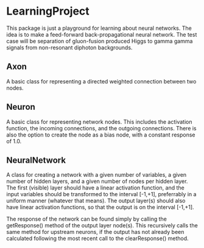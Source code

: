 # LearningProject
  This package is just a playground for learning about neural networks. The idea
  is to make a feed-forward back-propagational neural network. The test case 
  will be separation of gluon-fusion produced Higgs to gamma gamma signals 
  from non-resonant diphoton backgrounds.

## Axon
   A basic class for representing a directed weighted connection between two 
   nodes.

## Neuron
   A basic class for representing network nodes. This includes the activation
   function, the incoming connections, and the outgoing connections. There is 
   also the option to create the node as a bias node, with a constant response
   of 1.0. 

## NeuralNetwork
   A class for creating a network with a given number of variables, a given 
   number of hidden layers, and a given number of nodes per hidden layer. The 
   first (visible) layer should have a linear activation function, and the input
   variables should be transformed to the interval [-1,+1], preferrably in a
   uniform manner (whatever that means). The output layer(s) should also have
   linear activation functions, so that the output is on the interval [-1,+1].
   
   The response of the network can be found simply by calling the getResponse()
   method of the output layer node(s). This recursively calls the same method
   for upstream neurons, if the output has not already been calculated following
   the most recent call to the clearResponse() method. 